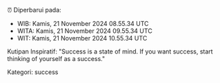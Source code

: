 ⏰ Diperbarui pada:
- WIB: Kamis, 21 November 2024 08.55.34 UTC
- WITA: Kamis, 21 November 2024 09.55.34 UTC
- WIT: Kamis, 21 November 2024 10.55.34 UTC

Kutipan Inspiratif:
"Success is a state of mind. If you want success, start thinking of yourself as a success."


Kategori: success

